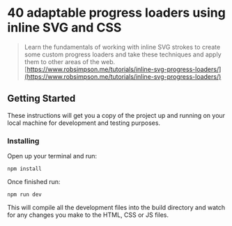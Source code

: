 # 40 adaptable progress loaders using inline SVG and CSS

> Learn the fundamentals of working with inline SVG strokes to create some custom progress loaders and take these techniques and apply them to other areas of the web. [https://www.robsimpson.me/tutorials/inline-svg-progress-loaders/](https://www.robsimpson.me/tutorials/inline-svg-progress-loaders/)

## Getting Started

These instructions will get you a copy of the project up and running on your local machine for development and testing purposes.

### Installing

Open up your terminal and run:

```
npm install
```

Once finished run:

```
npm run dev
```

This will compile all the development files into the build directory and watch for any changes you make to the HTML, CSS or JS files.
